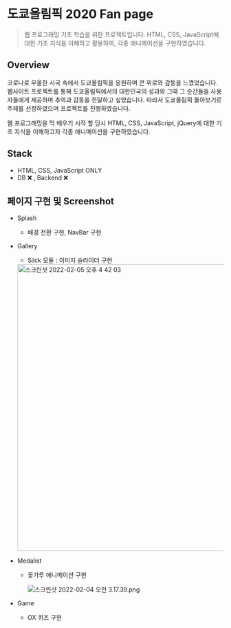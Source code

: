 # 도쿄올림픽 2020 Fan page

> 웹 프로그래밍 기초 학습을 위한 프로젝트입니다. 
HTML, CSS, JavaScript에 대한 기초 지식을 이해하고 활용하여, 각종 애니메이션을 구현하였습니다.

## Overview

코로나로 우울한 시국 속에서 도쿄올림픽을 응원하며 큰 위로와 감동을 느꼈었습니다. 웹사이트 프로젝트를 통해 도쿄올림픽에서의 대한민국의 성과와 그때 그 순간들을 사용자들에게 제공하며 추억과 감동을 전달하고 싶었습니다. 따라서 도쿄올림픽 돌아보기로 주제를 선정하였으며 프로젝트를 진행하였습니다.

웹 프로그래밍을 막 배우기 시작 할 당시 HTML, CSS, JavaScript, jQuery에 대한 기초 지식을 이해하고자 
각종 애니메이션을 구현하였습니다. 

## Stack

- HTML, CSS, JavaScript ONLY
- DB ❌ ,  Backend ❌

## 페이지 구현 및 Screenshot

- Splash
    - 배경 전환 구현, NavBar 구현
        

        

- Gallery
    - Silck 모듈 : 이미지 슬라이더  구현
    <img width="667" alt="스크린샷 2022-02-05 오후 4 42 03" src="https://user-images.githubusercontent.com/79133770/152633341-8d5ca239-0935-465a-89e9-006bdeecad88.png">

    
- Medalist
    - 꽃가루 애니메이션 구현
        
        ![스크린샷 2022-02-04 오전 3.17.39.png](https://s3-us-west-2.amazonaws.com/secure.notion-static.com/f1956fde-1a1b-41a5-baa9-8aa374715015/스크린샷_2022-02-04_오전_3.17.39.png)
        
- Game
    - OX 퀴즈 구현
